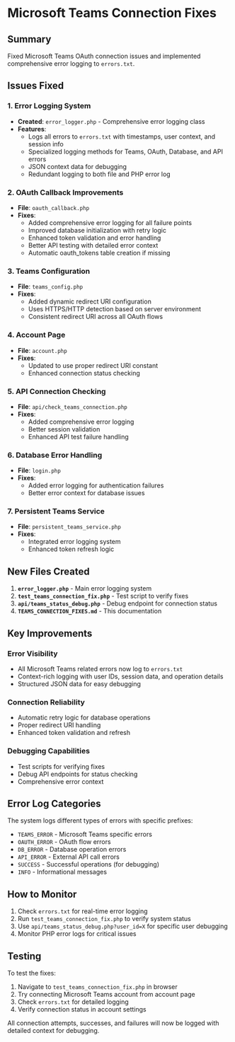# Microsoft Teams Connection Fixes

## Summary
Fixed Microsoft Teams OAuth connection issues and implemented comprehensive error logging to `errors.txt`.

## Issues Fixed

### 1. Error Logging System
- **Created**: `error_logger.php` - Comprehensive error logging class
- **Features**:
  - Logs all errors to `errors.txt` with timestamps, user context, and session info
  - Specialized logging methods for Teams, OAuth, Database, and API errors
  - JSON context data for debugging
  - Redundant logging to both file and PHP error log

### 2. OAuth Callback Improvements
- **File**: `oauth_callback.php`
- **Fixes**:
  - Added comprehensive error logging for all failure points
  - Improved database initialization with retry logic
  - Enhanced token validation and error handling
  - Better API testing with detailed error context
  - Automatic oauth_tokens table creation if missing

### 3. Teams Configuration
- **File**: `teams_config.php`
- **Fixes**:
  - Added dynamic redirect URI configuration
  - Uses HTTPS/HTTP detection based on server environment
  - Consistent redirect URI across all OAuth flows

### 4. Account Page
- **File**: `account.php` 
- **Fixes**:
  - Updated to use proper redirect URI constant
  - Enhanced connection status checking

### 5. API Connection Checking
- **File**: `api/check_teams_connection.php`
- **Fixes**:
  - Added comprehensive error logging
  - Better session validation
  - Enhanced API test failure handling

### 6. Database Error Handling
- **File**: `login.php`
- **Fixes**:
  - Added error logging for authentication failures
  - Better error context for database issues

### 7. Persistent Teams Service
- **File**: `persistent_teams_service.php`
- **Fixes**:
  - Integrated error logging system
  - Enhanced token refresh logic

## New Files Created

1. **`error_logger.php`** - Main error logging system
2. **`test_teams_connection_fix.php`** - Test script to verify fixes
3. **`api/teams_status_debug.php`** - Debug endpoint for connection status
4. **`TEAMS_CONNECTION_FIXES.md`** - This documentation

## Key Improvements

### Error Visibility
- All Microsoft Teams related errors now log to `errors.txt`
- Context-rich logging with user IDs, session data, and operation details
- Structured JSON data for easy debugging

### Connection Reliability
- Automatic retry logic for database operations
- Proper redirect URI handling
- Enhanced token validation and refresh

### Debugging Capabilities
- Test scripts for verifying fixes
- Debug API endpoints for status checking
- Comprehensive error context

## Error Log Categories

The system logs different types of errors with specific prefixes:

- `TEAMS_ERROR` - Microsoft Teams specific errors
- `OAUTH_ERROR` - OAuth flow errors
- `DB_ERROR` - Database operation errors
- `API_ERROR` - External API call errors
- `SUCCESS` - Successful operations (for debugging)
- `INFO` - Informational messages

## How to Monitor

1. Check `errors.txt` for real-time error logging
2. Run `test_teams_connection_fix.php` to verify system status
3. Use `api/teams_status_debug.php?user_id=X` for specific user debugging
4. Monitor PHP error logs for critical issues

## Testing

To test the fixes:

1. Navigate to `test_teams_connection_fix.php` in browser
2. Try connecting Microsoft Teams account from account page
3. Check `errors.txt` for detailed logging
4. Verify connection status in account settings

All connection attempts, successes, and failures will now be logged with detailed context for debugging.